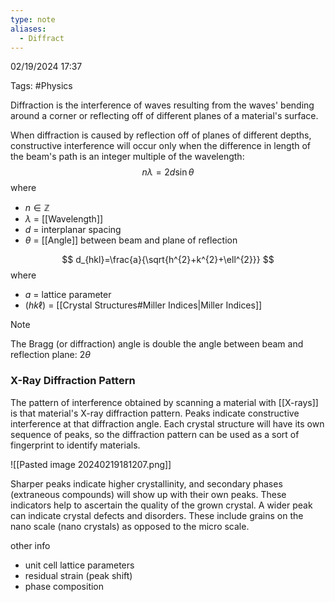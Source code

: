 ```yaml
---
type: note
aliases:
  - Diffract
---
```

02/19/2024 17:37

Tags: #Physics 

Diffraction is the interference of waves resulting from the waves' bending around a corner or reflecting off of different planes of a material's surface. 

When diffraction is caused by reflection off of planes of different depths, constructive interference will occur only when the difference in length of the beam's path is an integer multiple of the wavelength:
$$
n \lambda=2d\sin \theta
$$
where
- $n\in \mathbb{Z}$
- $\lambda$ = [[Wavelength]]
- $d$ = interplanar spacing
- $\theta$ = [[Angle]] between beam and plane of reflection

$$
d_{hkl}=\frac{a}{\sqrt{h^{2}+k^{2}+\ell^{2}}}
$$
where
- $a$ = lattice parameter
- $(hk\ell)$ = [[Crystal Structures#Miller Indices|Miller Indices]]

>[!note]
>The Bragg (or diffraction) angle is double the angle between beam and reflection plane: $2\theta$


### X-Ray Diffraction Pattern
The pattern of interference obtained by scanning a material with [[X-rays]] is that material's X-ray diffraction pattern. Peaks indicate constructive interference at that diffraction angle. Each crystal structure will have its own sequence of peaks, so the diffraction pattern can be used as a sort of fingerprint to identify materials.

![[Pasted image 20240219181207.png]]

Sharper peaks indicate higher crystallinity, and secondary phases (extraneous compounds) will show up with their own peaks. These indicators help to ascertain the quality of the grown crystal. A wider peak can indicate crystal defects and disorders. These include grains on the nano scale (nano crystals) as opposed to the micro scale.

other info
- unit cell lattice parameters
- residual strain (peak shift)
- phase composition
